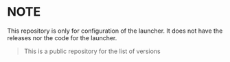# NOTE
This repository is only for configuration of the launcher.
It does not have the releases nor the code for the launcher.

> This is a public repository for the list of versions
